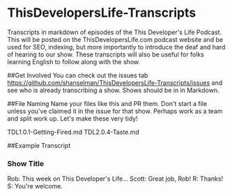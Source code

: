 ThisDevelopersLife-Transcripts
==============================

Transcripts in markdown of episodes of the This Developer's Life Podcast. This will be posted on the ThisDevelopersLife.com podcast website and be used for SEO, indexing, but more importantly to introduce the deaf and hard of hearing to our show. These transcripts will also be useful for folks learning English to follow along with the show.

##Get Involved
You can check out the issues tab https://github.com/shanselman/ThisDevelopersLife-Transcripts/issues and see who is already transcribing a show. Shows should be in in Markdown. 

##File Naming
Name your files like this and PR them. Don't start a file unless you've claimed it in the issue for that show. Perhaps work as a team and split work up. Let's make these very tidy!

TDL1.0.1-Getting-Fired.md
TDL2.0.4-Taste.md

##Example Transcript


### Show Title

Rob: This week on This Developer's Life...
Scott: Great job, Rob!
R: Thanks!
S: You're welcome.


